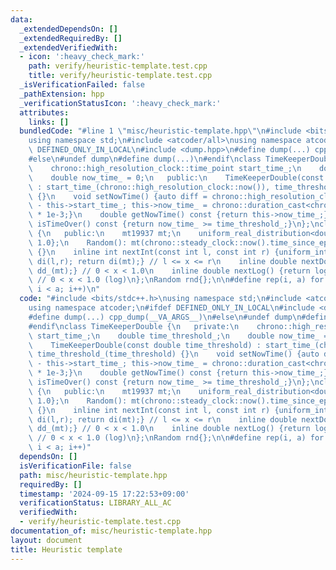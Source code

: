 ```yaml
---
data:
  _extendedDependsOn: []
  _extendedRequiredBy: []
  _extendedVerifiedWith:
  - icon: ':heavy_check_mark:'
    path: verify/heuristic-template.test.cpp
    title: verify/heuristic-template.test.cpp
  _isVerificationFailed: false
  _pathExtension: hpp
  _verificationStatusIcon: ':heavy_check_mark:'
  attributes:
    links: []
  bundledCode: "#line 1 \"misc/heuristic-template.hpp\"\n#include <bits/stdc++.h>\n\
    using namespace std;\n#include <atcoder/all>\nusing namespace atcoder;\n#ifdef\
    \ DEFINED_ONLY_IN_LOCAL\n#include <dump.hpp>\n#define dump(...) cpp_dump(__VA_ARGS__)\n\
    #else\n#undef dump\n#define dump(...)\n#endif\nclass TimeKeeperDouble {\n   private:\n\
    \    chrono::high_resolution_clock::time_point start_time_;\n    double time_threshold_;\n\
    \    double now_time_ = 0;\n   public:\n    TimeKeeperDouble(const double time_threshold)\
    \ : start_time_(chrono::high_resolution_clock::now()), time_threshold_(time_threshold)\
    \ {}\n    void setNowTime() {auto diff = chrono::high_resolution_clock::now()\
    \ - this->start_time_; this->now_time_ = chrono::duration_cast<chrono::microseconds>(diff).count()\
    \ * 1e-3;}\n    double getNowTime() const {return this->now_time_;}\n    bool\
    \ isTimeOver() const {return now_time_ >= time_threshold_;}\n};\nclass Random\
    \ {\n   public:\n    mt19937 mt;\n    uniform_real_distribution<double> dd_{0,\
    \ 1.0};\n    Random(): mt(chrono::steady_clock::now().time_since_epoch().count())\
    \ {}\n    inline int nextInt(const int l, const int r) {uniform_int_distribution<int>\
    \ di(l,r); return di(mt);} // l <= x <= r\n    inline double nextDouble() {return\
    \ dd_(mt);} // 0 < x < 1.0\n    inline double nextLog() {return log(dd_(mt));}\
    \ // 0 < x < 1.0 (log)\n};\nRandom rnd{};\n\n#define rep(i, a) for (int i = 0;\
    \ i < a; i++)\n"
  code: "#include <bits/stdc++.h>\nusing namespace std;\n#include <atcoder/all>\n\
    using namespace atcoder;\n#ifdef DEFINED_ONLY_IN_LOCAL\n#include <dump.hpp>\n\
    #define dump(...) cpp_dump(__VA_ARGS__)\n#else\n#undef dump\n#define dump(...)\n\
    #endif\nclass TimeKeeperDouble {\n   private:\n    chrono::high_resolution_clock::time_point\
    \ start_time_;\n    double time_threshold_;\n    double now_time_ = 0;\n   public:\n\
    \    TimeKeeperDouble(const double time_threshold) : start_time_(chrono::high_resolution_clock::now()),\
    \ time_threshold_(time_threshold) {}\n    void setNowTime() {auto diff = chrono::high_resolution_clock::now()\
    \ - this->start_time_; this->now_time_ = chrono::duration_cast<chrono::microseconds>(diff).count()\
    \ * 1e-3;}\n    double getNowTime() const {return this->now_time_;}\n    bool\
    \ isTimeOver() const {return now_time_ >= time_threshold_;}\n};\nclass Random\
    \ {\n   public:\n    mt19937 mt;\n    uniform_real_distribution<double> dd_{0,\
    \ 1.0};\n    Random(): mt(chrono::steady_clock::now().time_since_epoch().count())\
    \ {}\n    inline int nextInt(const int l, const int r) {uniform_int_distribution<int>\
    \ di(l,r); return di(mt);} // l <= x <= r\n    inline double nextDouble() {return\
    \ dd_(mt);} // 0 < x < 1.0\n    inline double nextLog() {return log(dd_(mt));}\
    \ // 0 < x < 1.0 (log)\n};\nRandom rnd{};\n\n#define rep(i, a) for (int i = 0;\
    \ i < a; i++)"
  dependsOn: []
  isVerificationFile: false
  path: misc/heuristic-template.hpp
  requiredBy: []
  timestamp: '2024-09-15 17:22:53+09:00'
  verificationStatus: LIBRARY_ALL_AC
  verifiedWith:
  - verify/heuristic-template.test.cpp
documentation_of: misc/heuristic-template.hpp
layout: document
title: Heuristic template
---
```

